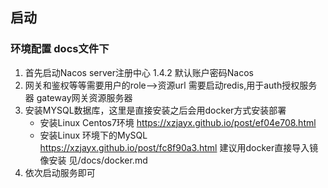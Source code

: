 ## 启动
### 环境配置 docs文件下
1. 首先启动Nacos server注册中心 1.4.2 默认账户密码Nacos
2. 网关和鉴权等等需要用户的role-->资源url 需要启动redis,用于auth授权服务器 gateway网关资源服务器
3. 安装MYSQL数据库，这里是直接安装之后会用docker方式安装部署
    + 安装Linux Centos7环境   https://xzjayx.github.io/post/ef04e708.html
    + 安装Linux 环境下的MySQL  https://xzjayx.github.io/post/fc8f90a3.html
    建议用docker直接导入镜像安装 见/docs/docker.md
4. 依次启动服务即可